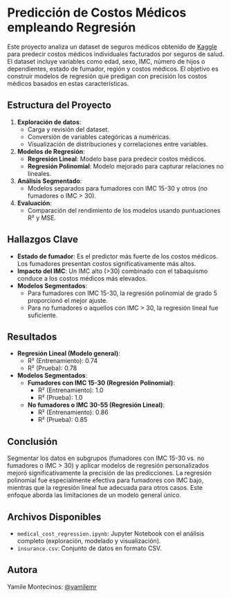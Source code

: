 # **Predicción de Costos Médicos empleando Regresión**

Este proyecto analiza un dataset de seguros médicos obtenido de [Kaggle](https://www.kaggle.com/datasets/mirichoi0218/insurance/data) para predecir costos médicos individuales facturados por seguros de salud. El dataset incluye variables como edad, sexo, IMC, número de hijos o dependientes, estado de fumador, región y costos médicos. El objetivo es construir modelos de regresión que predigan con precisión los costos médicos basados en estas características.

## Estructura del Proyecto
1. **Exploración de datos**:
   - Carga y revisión del dataset.
   - Conversión de variables categóricas a numéricas.
   - Visualización de distribuciones y correlaciones entre variables.
2. **Modelos de Regresión**:
   - **Regresión Lineal**: Modelo base para predecir costos médicos.
   - **Regresión Polinomial**: Modelo mejorado para capturar relaciones no lineales.
3. **Análisis Segmentado**:
   - Modelos separados para fumadores con IMC 15-30 y otros (no fumadores o IMC > 30).
4. **Evaluación**:
   - Comparación del rendimiento de los modelos usando puntuaciones R² y MSE.

## Hallazgos Clave
- **Estado de fumador**: Es el predictor más fuerte de los costos médicos. Los fumadores presentan costos significativamente más altos.
- **Impacto del IMC**: Un IMC alto (>30) combinado con el tabaquismo conduce a los costos médicos más elevados.
- **Modelos Segmentados**:
  - Para fumadores con IMC 15-30, la regresión polinomial de grado 5 proporcionó el mejor ajuste.
  - Para no fumadores o aquellos con IMC > 30, la regresión lineal fue suficiente.

## Resultados
- **Regresión Lineal (Modelo general)**:
  - R² (Entrenamiento): 0.74
  - R² (Prueba): 0.78
- **Modelos Segmentados**:
  - **Fumadores con IMC 15-30 (Regresión Polinomial)**:
    - R² (Entrenamiento): 1.0
    - R² (Prueba): 1.0
  - **No fumadores o IMC 30-55 (Regresión Lineal)**:
    - R² (Entrenamiento): 0.86
    - R² (Prueba): 0.85

## Conclusión
Segmentar los datos en subgrupos (fumadores con IMC 15-30 vs. no fumadores o IMC > 30) y aplicar modelos de regresión personalizados mejoró significativamente la precisión de las predicciones. La regresión polinomial fue especialmente efectiva para fumadores con IMC bajo, mientras que la regresión lineal fue adecuada para otros casos. Este enfoque aborda las limitaciones de un modelo general único.

## Archivos Disponibles
- `medical_cost_regression.ipynb`: Jupyter Notebook con el análisis completo (exploración, modelado y visualización).
- `insurance.csv`: Conjunto de datos en formato CSV.

## Autora
Yamile Montecinos: [@yamilemr](https://github.com/yamilemr)